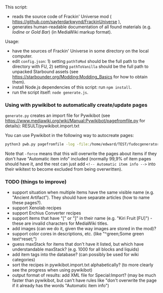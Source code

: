 This script:
- reads the source code of Frackin' Universe mod ( https://github.com/sayterdarkwynd/FrackinUniverse ),
- generates human-readable documentation of all found materials (e.g. *Iodine* or *Gold Bar*) (in MediaWiki markup format).

Usage:
- have the sources of Frackin' Universe in some directory on the local computer.
- edit `config.json`: 1) setting `pathToMod` should be the full path to the directory with FU, 2) setting `pathToVanilla` should be the full path to unpacked Starbound assets (see https://starbounder.org/Modding:Modding_Basics for how to obtain them).
- install Node.js dependencies of this script: run `npm install`.
- run the script itself: `node generate.js`.

### Using with pywikibot to automatically create/update pages

`generate.py` creates an import file for Pywikibot (see https://www.mediawiki.org/wiki/Manual:Pywikibot/pagefromfile.py for details): RESULT/pywikibot.import.txt

You can use Pywikibot in the following way to autocreate pages:
```bash
python3 pwb.py pagefromfile -log -file:/home/edward/TEST/fudocgenerator/RESULT/pywikibot.import.txt -force -notitle -nocontent:'Automatic item info'
```

Note that `-force` means that this will overwrite the pages about items if they don't have "Automatic item info" included (normally 99,9% of item pages should have it, and the rest can just add `<!-- Automatic item info -->` into their wikitext to become excluded from being overwritten).

### TODO (things to improve)

- support situation when multiple items have the same visible name (e.g. "Ancient Artifact"). They should have separate articles (how to name these pages?).
- support Xenolab recipes
- support Erchius Converter recipes
- support items that have "[" or "]" in their name (e.g. "Kiri Fruit [FU]") - these are invalid characters for MediaWiki titles.
- add images (can we do it, given the way images are stored in the mod)?
- support color cores in descriptions, etc. (like "^green;Some green text^reset;")
- guess maxStack for items that don't have it listed, but which have understandable maxStack? (e.g. 1000 for all blocks and liquids)
- add item tags into the database? (can possibly be used for wiki categories)
- sort the recipes in pywikibot.import.txt alphabetically? (to more clearly see the progress when using pywikibot)
- output format of results: add XML file for Special:Import? (may be much faster than pywikibot, but can't have rules like "don't overwrite the page if it already has the words "Automatic item info")
